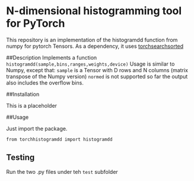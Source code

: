 # N-dimensional histogramming tool for PyTorch
This repository is an implementation of the histogramdd function from numpy for pytorch Tensors. As a dependency, it uses [torchsearchsorted](https://github.com/aliutkus/torchsearchsorted)

##Description
Implements a function `histogramdd(sample,bins,ranges,weights,device)`
Usage is similar to Numpy, except that:
`sample` is a Tensor with D rows and N columns (matrix transpose of the Numpy version)
`normed` is not supported so far
the output also includes the overflow bins.

##Installation

This is a placeholder

##Usage

Just import the package. 
```
from torchhistogramdd import histogramdd
```

## Testing

Run the two .py files under teh `test` subfolder